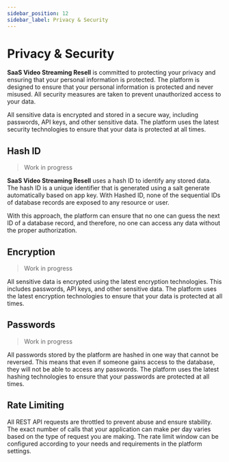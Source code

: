 ```yaml
---
sidebar_position: 12
sidebar_label: Privacy & Security
---
```


# Privacy & Security

**SaaS Video Streaming Resell** is committed to protecting your privacy and ensuring that your personal information is protected. The platform is designed to ensure that your personal information is protected and never misused. All security measures are taken to prevent unauthorized access to your data.

All sensitive data is encrypted and stored in a secure way, including passwords, API keys, and other sensitive data. The platform uses the latest security technologies to ensure that your data is protected at all times.

## Hash ID

> Work in progress

**SaaS Video Streaming Resell** uses a hash ID to identify any stored data. The hash ID is a unique identifier that is generated using a salt generate automatically based on app key. With Hashed ID, none of the sequential IDs of database records are exposed to any resource or user.

With this approach, the platform can ensure that no one can guess the next ID of a database record, and therefore, no one can access any data without the proper authorization.

## Encryption

> Work in progress

All sensitive data is encrypted using the latest encryption technologies. This includes passwords, API keys, and other sensitive data. The platform uses the latest encryption technologies to ensure that your data is protected at all times.

## Passwords

> Work in progress

All passwords stored by the platform are hashed in one way that cannot be reversed. This means that even if someone gains access to the database, they will not be able to access any passwords. The platform uses the latest hashing technologies to ensure that your passwords are protected at all times. 

## Rate Limiting

All REST API requests are throttled to prevent abuse and ensure stability. The exact number of calls that your application can make per day varies based on the type of request you are making. The rate limit window can be configured according to your needs and requirements in the platform settings. 
